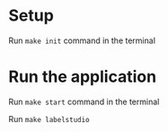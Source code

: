 # Setup

Run `make init` command in the terminal

# Run the application

Run `make start` command in the terminal

Run `make labelstudio`
